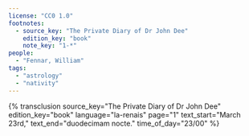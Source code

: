 ```yaml
---
license: "CC0 1.0"
footnotes:
  - source_key: "The Private Diary of Dr John Dee"
    edition_key: "book"
    note_key: "1-*"
people:
  - "Fennar, William"
tags:
  - "astrology"
  - "nativity"
---
```

{% transclusion
  source_key="The Private Diary of Dr John Dee"
  edition_key="book"
  language="la-renais"
  page="1"
  text_start="March 23rd,"
  text_end="duodecimam nocte."
  time_of_day="23/00"
%}
